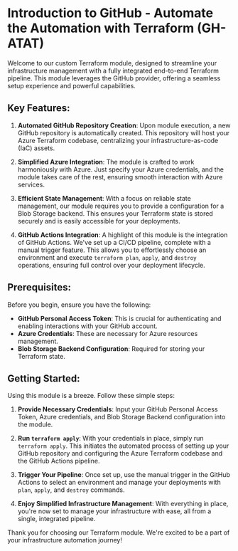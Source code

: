 # Introduction to GitHub - Automate the Automation with Terraform (GH-ATAT)

Welcome to our custom Terraform module, designed to streamline your infrastructure management with a fully integrated end-to-end Terraform pipeline. This module leverages the GitHub provider, offering a seamless setup experience and powerful capabilities. 

## Key Features:

1. **Automated GitHub Repository Creation**: Upon module execution, a new GitHub repository is automatically created. This repository will host your Azure Terraform codebase, centralizing your infrastructure-as-code (IaC) assets.

2. **Simplified Azure Integration**: The module is crafted to work harmoniously with Azure. Just specify your Azure credentials, and the module takes care of the rest, ensuring smooth interaction with Azure services.

3. **Efficient State Management**: With a focus on reliable state management, our module requires you to provide a configuration for a Blob Storage backend. This ensures your Terraform state is stored securely and is easily accessible for your deployments.

4. **GitHub Actions Integration**: A highlight of this module is the integration of GitHub Actions. We've set up a CI/CD pipeline, complete with a manual trigger feature. This allows you to effortlessly choose an environment and execute `terraform plan`, `apply`, and `destroy` operations, ensuring full control over your deployment lifecycle.

## Prerequisites:

Before you begin, ensure you have the following:

- **GitHub Personal Access Token**: This is crucial for authenticating and enabling interactions with your GitHub account. 
- **Azure Credentials**: These are necessary for Azure resources management.
- **Blob Storage Backend Configuration**: Required for storing your Terraform state.

## Getting Started:

Using this module is a breeze. Follow these simple steps:

1. **Provide Necessary Credentials**: Input your GitHub Personal Access Token, Azure credentials, and Blob Storage Backend configuration into the module.

2. **Run `terraform apply`**: With your credentials in place, simply run `terraform apply`. This initiates the automated process of setting up your GitHub repository and configuring the Azure Terraform codebase and the GitHub Actions pipeline.

3. **Trigger Your Pipeline**: Once set up, use the manual trigger in the GitHub Actions to select an environment and manage your deployments with `plan`, `apply`, and `destroy` commands.

4. **Enjoy Simplified Infrastructure Management**: With everything in place, you're now set to manage your infrastructure with ease, all from a single, integrated pipeline.

Thank you for choosing our Terraform module. We're excited to be a part of your infrastructure automation journey!